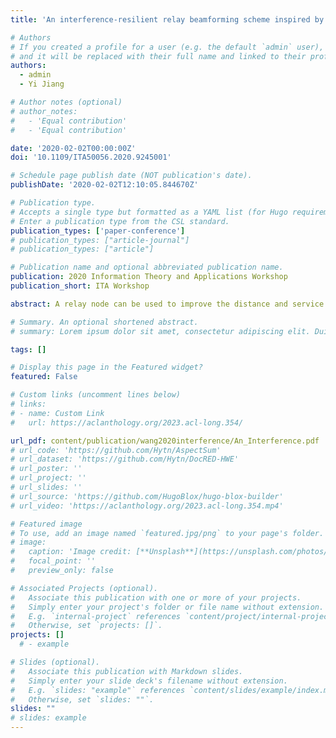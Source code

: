 ```yaml
---
title: 'An interference-resilient relay beamforming scheme inspired by back-propagation algorithm'

# Authors
# If you created a profile for a user (e.g. the default `admin` user), write the username (folder name) here
# and it will be replaced with their full name and linked to their profile.
authors:
  - admin
  - Yi Jiang

# Author notes (optional)
# author_notes:
#   - 'Equal contribution'
#   - 'Equal contribution'

date: '2020-02-02T00:00:00Z'
doi: '10.1109/ITA50056.2020.9245001'

# Schedule page publish date (NOT publication's date).
publishDate: '2020-02-02T12:10:05.844670Z'

# Publication type.
# Accepts a single type but formatted as a YAML list (for Hugo requirements).
# Enter a publication type from the CSL standard.
publication_types: ['paper-conference']
# publication_types: ["article-journal"]
# publication_types: ["article"]

# Publication name and optional abbreviated publication name.
publication: 2020 Information Theory and Applications Workshop
publication_short: ITA Workshop

abstract: A relay node can be used to improve the distance and service quality of a communication link, but not when it is being interfered. In this paper, we consider a relay network consisting of one source, one destination, and multiple relay nodes, and draw analogy between the relay network and a three-layer artificial neural network (ANN). Inspired by the classic back-propagation (BP) algorithm for the ANN, we develop an interference-resilient algorithm that can optimize the beamforming-and-forwarding weights of the relay nodes so that the interferences will be canceled at the destination. The proposed algorithm requires no channel state information (CSI), no data exchanges between the relay nodes; it requires that the source transmit training sequences in the forward channel (source-to-relays) and the destination transmit error sequences in the backward channel (destination-to-relays). The simulation results verify the effectiveness of the proposed scheme in the interference environment.

# Summary. An optional shortened abstract.
# summary: Lorem ipsum dolor sit amet, consectetur adipiscing elit. Duis posuere tellus ac convallis placerat. Proin tincidunt magna sed ex sollicitudin condimentum.

tags: []

# Display this page in the Featured widget?
featured: False

# Custom links (uncomment lines below)
# links:
# - name: Custom Link
#   url: https://aclanthology.org/2023.acl-long.354/

url_pdf: content/publication/wang2020interference/An_Interference.pdf
# url_code: 'https://github.com/Hytn/AspectSum'
# url_dataset: 'https://github.com/Hytn/DocRED-HWE'
# url_poster: ''
# url_project: ''
# url_slides: ''
# url_source: 'https://github.com/HugoBlox/hugo-blox-builder'
# url_video: 'https://aclanthology.org/2023.acl-long.354.mp4'

# Featured image
# To use, add an image named `featured.jpg/png` to your page's folder.
# image:
#   caption: 'Image credit: [**Unsplash**](https://unsplash.com/photos/pLCdAaMFLTE)'
#   focal_point: ''
#   preview_only: false

# Associated Projects (optional).
#   Associate this publication with one or more of your projects.
#   Simply enter your project's folder or file name without extension.
#   E.g. `internal-project` references `content/project/internal-project/index.md`.
#   Otherwise, set `projects: []`.
projects: []
  # - example

# Slides (optional).
#   Associate this publication with Markdown slides.
#   Simply enter your slide deck's filename without extension.
#   E.g. `slides: "example"` references `content/slides/example/index.md`.
#   Otherwise, set `slides: ""`.
slides: ""
# slides: example
---
```

